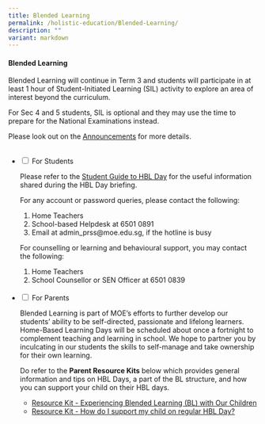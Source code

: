 ```yaml
---
title: Blended Learning
permalink: /holistic-education/Blended-Learning/
description: ""
variant: markdown
---
```

#### **Blended Learning**

Blended Learning will continue in Term 3 and students will participate in at least 1 hour of Student-Initiated Learning (SIL) activity to explore an area of interest beyond the curriculum.

For Sec 4 and 5 students, SIL is optional and they may use the time to prepare for the National Examinations instead. 

Please look out on the [Announcements](/Announcements/) for more details.
<br><br>
<ul class="jekyllcodex_accordion">
	
<li><input type="checkbox" id="accordion1">  
<label for="accordion1">For Students</label><div>  
<p>Please refer to the <a href="/files/Student%20Guide%20to%20BL%20Day_v2%20(1).pdf">Student Guide to HBL Day</a> for the useful information shared during the HBL Day briefing. 
	
For any account or password queries, please contact the following:</p>
<ol type="1">
  <li>Home Teachers</li>
  <li>School-based Helpdesk at&nbsp;6501 0891</li>
  <li>Email at admin_prss@moe.edu.sg,  if the hotline is busy</li>
</ol>  

<p>For counselling or learning and behavioural support, you may contact the following: </p>
<ol type="1">
	<li>Home Teachers</li>
	<li>School Counsellor or SEN Officer at 6501 0839</li>
 <br>
</ol></div></li>  
  
<li><input type="checkbox" id="accordion2">  
<label for="accordion2">For Parents</label><div>  
<p> Blended Learning is part of MOE’s efforts to further develop our students’ ability to be self-directed, passionate and lifelong learners. Home-Based Learning Days will be scheduled about once a fortnight to complement teaching and learning in school. We hope to partner you by inculcating in our students the skills to self-manage and take ownership for their own learning.</p>

<p>Do refer to the <b>Parent Resource Kits</b> below which provides general information and tips on HBL Days, a part of the BL structure, and how you can support your child on their HBL days.</p>
<p>
</p><ul>
	<li><a href="/files/Resource%20Kit%20-%20Experiencing%20Blended%20Learning%20BL%20with%20Our%20Children%20(1).pdf">Resource Kit - Experiencing Blended Learning (BL) with Our Children</a>
</li>
	<li><a href="/files/How%20do%20I%20support%20my%20child%20on%20regular%20HBL%20Day_final%20PRSS%20(1).pdf">Resource Kit - How do I support my child on regular HBL Day?</a>
</li>
</ul><p></p></div></li></ul>